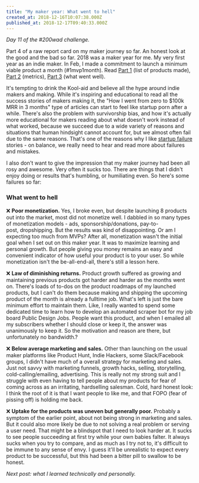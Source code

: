 ```yaml
---
title: "My maker year: What went to hell"
created_at: 2018-12-16T10:07:38.000Z
published_at: 2018-12-17T09:40:33.000Z
---
```

_Day 11 of the #200wad challenge._

  

Part 4 of a raw report card on my maker journey so far. An honest look at the good and the bad so far. 2018 was a maker year for me. My very first year as an indie maker. In Feb, I made a commitment to launch a minimum viable product a month (#1mvp1month). Read [Part 1](https://200wordsaday.com/words/my-maker-year-in-products-made-5185c0f4273ac376) (list of products made), [Part 2](https://200wordsaday.com/words/my-maker-year-in-metrics-7065c126121b4c1c) (metrics), [Part 3](https://200wordsaday.com/words/my-maker-year-what-went-well-7045c12603c1ac39) (what went well).

  

It's tempting to drink the Kool-aid and believe all the hype around indie makers and making. While it's inspiring and educational to read all the success stories of makers making it, the "How I went from zero to $100k MRR in 3 months" type of articles can start to feel like startup porn after a while. There's also the problem with survivorship bias, and how it's actually more educational for makers reading about what doesn't work instead of what worked, because we succeed due to a wide variety of reasons and situations that human hindsight cannot account for, but we almost often fail due to the same reasons. That's one of the reasons why I like [startup failure](https://www.failory.com/) stories - on balance, we really need to hear and read more about failures and mistakes. 

  

I also don't want to give the impression that my maker journey had been all rosy and awesome. Very often it sucks too. There are things that I didn't enjoy doing or results that's humbling, or humiliating even. So here's some failures so far:

  

### What went to hell

❌ **Poor monetization.** Yes, I broke even, but despite launching 8 products out into the market, most did not monetize well. I dabbled in so many types of monetization models - ads, sponsorship/donations, pay-to-post, dropshipping. But the results was kind of disappointing. Or am I expecting too much from MVPs? After all, monetization wasn't the initial goal when I set out on this maker year. It was to maximize learning and personal growth. But people giving you money remains an easy and convenient indicator of how useful your product is to your user. So while monetization isn't the be-all-end-all, there's still a lesson here.

  

❌ **Law of diminishing returns.** Product growth suffered as growing and maintaining previous products got harder and harder as the months went on. There's loads of to-dos on the product roadmaps of my launched products, but I can't do them because making and shipping the upcoming product of the month is already a fulltime job. What's left is just the bare minimum effort to maintain them. Like, I really wanted to spend some dedicated time to learn how to develop an automated scraper bot for my job board Public Design Jobs. People want this product, and when I emailed all my subscribers whether I should close or keep it, the answer was unanimously to keep it. So the motivation and reason are there, but unfortunately no bandwidth.?

  

❌ **Below average marketing and sales.** Other than launching on the usual maker platforms like Product Hunt, Indie Hackers, some Slack/Facebook groups, I didn't have much of a overall strategy for marketing and sales. Just not savvy with marketing funnels, growth hacks, selling, storytelling, cold-calling/emailing, advertising. This is really not my strong suit and I struggle with even having to tell people about my products for fear of coming across as an irritating, hardselling salesman. Cold, hard honest look: I think the root of it is that I want people to like me, and that FOPO (fear of pissing off) is holding me back.

  

❌ **Uptake for the products was uneven but generally poor.** Probably a symptom of the earlier point, about not being strong in marketing and sales. But it could also more likely be due to not solving a real problem or serving a user need. That might be a blindspot that I need to look harder at. It sucks to see people succeeding at first try while your own babies falter. It always sucks when you try to compare, and as much as I try not to, it's difficult to be immune to any sense of envy. I guess it'll be unrealistic to expect every product to be successful, but this had been a bitter pill to swallow to be honest.  

  

_Next post: what I learned technically and personally._
